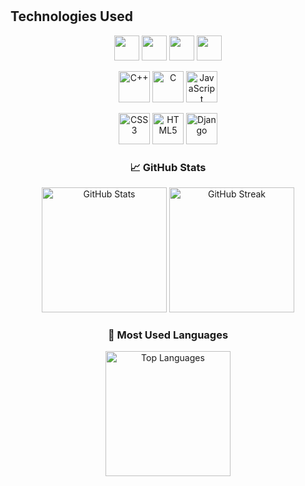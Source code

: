 # 
##                                                                          Technologies Used

<p align="center">
  <img src="https://cdn.jsdelivr.net/gh/devicons/devicon/icons/python/python-original.svg" width="40"/>
  <img src="https://cdn.jsdelivr.net/gh/devicons/devicon/icons/tensorflow/tensorflow-original.svg" width="40"/>
  <img src="https://cdn.jsdelivr.net/gh/devicons/devicon/icons/jupyter/jupyter-original.svg" width="40"/>
  <img src="https://cdn.jsdelivr.net/gh/devicons/devicon/icons/github/github-original.svg" width="40"/>
</p>


<p align="center">
  <!-- C++ -->
  <img src="https://cdn.jsdelivr.net/gh/devicons/devicon/icons/cplusplus/cplusplus-original.svg" width="50" height="50" alt="C++"/>
  <!-- C -->
  <img src="https://cdn.jsdelivr.net/gh/devicons/devicon/icons/c/c-original.svg" width="50" height="50" alt="C"/>
  <!-- JavaScript -->
  <img src="https://cdn.jsdelivr.net/gh/devicons/devicon/icons/javascript/javascript-original.svg" width="50" height="50" alt="JavaScript"/>
</p>

<p align="center">
  <!-- CSS -->
  <img src="https://cdn.jsdelivr.net/gh/devicons/devicon/icons/css3/css3-original.svg" width="50" height="50" alt="CSS3"/>
  <!-- HTML -->
  <img src="https://cdn.jsdelivr.net/gh/devicons/devicon/icons/html5/html5-original.svg" width="50" height="50" alt="HTML5"/>
  <!-- Django -->
  <img src="https://cdn.jsdelivr.net/gh/devicons/devicon/icons/django/django-plain.svg" width="50" height="50" alt="Django"/>
</p>
<h3 align="center">📈 GitHub Stats</h3>

<p align="center">
  <img src="https://github-readme-stats.vercel.app/api?username=SafaaRamadan&show_icons=true&theme=tokyonight&count_private=true" alt="GitHub Stats" height="200"/>
  <img src="https://github-readme-streak-stats.herokuapp.com?user=SafaaRamadan&theme=tokyonight&date_format=M%20j%5B%2C%20Y%5D" alt="GitHub Streak" height="200"/>
</p>

<h3 align="center">📌 Most Used Languages</h3>

<p align="center">
  <img src="https://github-readme-stats.vercel.app/api/top-langs/?username=SafaaRamadan&layout=compact&theme=tokyonight&langs_count=8" alt="Top Languages" height="200"/>
</p>
